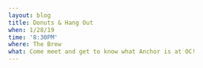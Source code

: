 ```yaml
---
layout: blog
title: Donuts & Hang Out
when: 1/28/19
time: '8:30PM'
where: The Brew
what: Come meet and get to know what Anchor is at OC!
---
```


